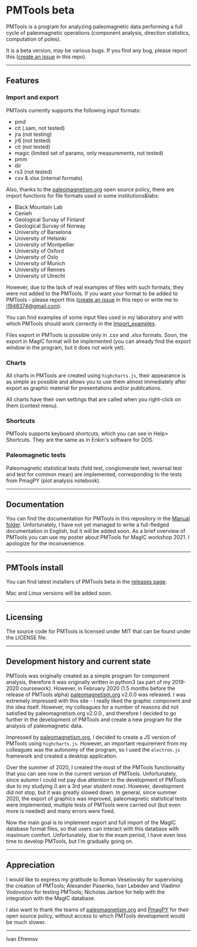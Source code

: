 # PMTools beta  

PMTools is a program for analyzing paleomagnetic data performing a full cycle of paleomagnetic operations (component analysis, direction statistics, computation of poles).
 
It is a beta version, may be various bugs. If you find any bug, please report this ([create an issue](https://github.com/I194/PMTools/issues) in this repo).

---

## Features

### Import and export

PMTools currently supports the following input formats: 
* pmd 
* cit (.sam, not tested) 
* jra (not testing) 
* jr6 (not tested) 
* cit (not tested)
* magic (limited set of params, only measurements, not tested) 
* pmm 
* dir 
* rs3 (not tested) 
* csv & xlsx (internal formats)

Also, thanks to the [paleomagnetism.org](https://paleomagnetism.org/) open source policy, there are import functions for file formats used in some institutions&labs:
* Black Mountain Lab
* Cenieh
* Geological Survay of Finland
* Geological Survay of Norway
* University of Barselona
* University of Helsinki
* University of Montpellier
* University of Oxford
* University of Oslo
* University of Munich
* University of Rennes
* University of Utrecht

However, due to the lack of real examples of files with such formats, they were not added to the PMTools. If you want your format to be added to PMTools - please report this ([create an issue](https://github.com/I194/PMTools/issues) in this repo or write me to i1948374@gmail.com).
 
You can find examples of some input files used in my laboratory and with which PMTools should work correctly  in the [Import_examples](https://github.com/I194/PMTools/tree/main/Import_examples).

Files export in PMTools is possible only in .csv and .xlsx formats. Soon, the export in MagIC format will be implemented (you can already find the export window in the program, but it does not work yet).

### Charts

All charts in PMTools are created using ```highcharts.js```, their appearance is as simple as possible and allows you to use them almost immediately after export as graphic material for presentations and/or publications. 

All charts have their own settings that are called when you right-click on them (context menu).

### Shortcuts

PMTools supports keyboard shortcuts, which you can see in Help> Shortcuts. They are the same as in Enkin's software for DOS.

### Paleomagnetic tests

Paleomagnetic statistical tests (fold test, conglomerate test, reversal test and test for common mean) are implemented, corresponding to the tests from PmagPY (plot analysis notebook).

---
## Documentation

You can find the documentation for PMTools in this repository in the [Manual folder](https://github.com/I194/PMTools/tree/main/Manual). Unfortunately, I have not yet managed to write a full-fledged documentation in English, but it will be added soon. As a brief overview of PMTools you can use my poster about PMTools for MagIC workshop 2021. I apologize for the inconvenience.

--- 
## PMTools install

You can find latest installers of PMTools beta in the [releases page](https://github.com/I194/PMTools/releases).

Mac and Linux versions will be added soon. 

---
## Licensing

The source code for PMTools is licensed under MIT that can be found under the LICENSE file.

---
## Development history and current state

PMTools was originally created as a simple program for component analysis, therefore it was originally written in python3 (as part of my 2019-2020 coursework). However, in February 2020 (1.5 months before the release of PMTools alpha) [paleomagnetism.org](https://paleomagnetism.org/) v2.0.0 was released. I was extremely impressed with this site - I really liked the graphic component and the idea itself. However, my colleagues for a number of reasons did not satisfied by paleomagnetism.org v2.0.0., and therefore I decided to go further in the development of PMTools and create a new program for the analysis of paleomagnetic data.

Impressed by [paleomagnetism.org](https://paleomagnetism.org/), I decided to create a JS version of PMTools using ```highcharts.js```. However, an important requirement from my colleagues was the autonomy of the program, so I used the ```electron.js``` framework and created a desktop application.

Over the summer of 2020, I created the most of the PMTools functionality that you can see now in the current version of PMTools. Unfortunately, since autumn I could not pay due attention to the development of PMTools due to my studying (I am a 3rd year student now). However, development did not stop, but it was greatly slowed down. In general, since summer 2020, the export of graphics was improved, paleomagnetic statistical tests were implemented, multiple tests of PMTools were carried out (but even more is needed) and many errors were fixed.

Now the main goal is to implement export and full import of the MagIC database format files, so that users can interact with this database with maximum comfort. Unfortunately, due to the exam period, I have even less time to develop PMTools, but I'm gradually going on.

---

## Appreciation 

I would like to express my gratitude to Roman Veselovsky for supervising the creation of PMTools; Alexander Pasenko, Ivan Lebedev and Vladimir Vodovozov for testing PMTools; 
Nicholas Jarboe for help with the integration with the MagIC database.

I also want to thank the teams of [paleomagnetism.org](https://paleomagnetism.org/) and [PmagPY](https://github.com/PmagPy/PmagPy) for their open source policy, without access to which PMTools development would be much slower.

---

Ivan Efremov

